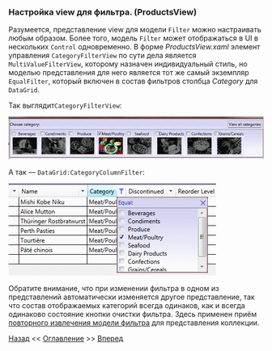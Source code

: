 ﻿### Настройка view для фильтра. (ProductsView)
Разумеется, представление view для модели `Filter` можно настраивать любым образом. 
Более того, модель `Filter` может отображаться в UI в нескольких `Control` одновременно. 
В форме *ProductsView.xaml* элемент управления `CategoryFilterView` по сути дела является 
`MultiValueFilterView`, которому назначен индивидуальный стиль, но моделью представления для него 
является тот же самый экземпляр `EqualFilter`, который включен в состав фильтров столбца
*Category* для `DataGrid`.

Так выглядит`CategoryFilterView`:

![CategoryFilterView, ](Picture/Pic4.gif "Рис.4")

А так — `DataGrid:CategoryColumnFilter`:

![CategoryFilterView, ](Picture/Pic5.gif "Рис.5")

Обратите внимание, что при изменении фильтра в одном из представлений 
автоматически изменяется другое представление, так что состав отображаемых категорий 
всегда одинаков, как и всегда одинаково состояние кнопки очистки фильтра. 
Здесь применен приём [повторного извлечения модели фильтра](Examle4.ProductsView.md "Использование представления коллекции c фильтром в нескольких местах. (ProductsView)") 
для представления коллекции.

[Назад](Examle2.CategoriesView.md "Внедрение в DataGrid через стиль (CategoriesView)") <<
[Оглавление](Readme.md) >>
[Вперед](Examle4.ProductsView.md "Использование представления коллекции c фильтром в нескольких местах. (ProductsView)")
